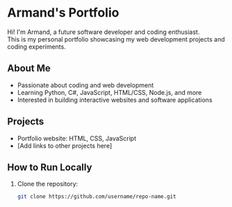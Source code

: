 # Armand's Portfolio

Hi! I'm Armand, a future software developer and coding enthusiast.  
This is my personal portfolio showcasing my web development projects and coding experiments.

## About Me
- Passionate about coding and web development
- Learning Python, C#, JavaScript, HTML/CSS, Node.js, and more
- Interested in building interactive websites and software applications

## Projects
- Portfolio website: HTML, CSS, JavaScript
- [Add links to other projects here]

## How to Run Locally
1. Clone the repository:
   ```bash
   git clone https://github.com/username/repo-name.git
